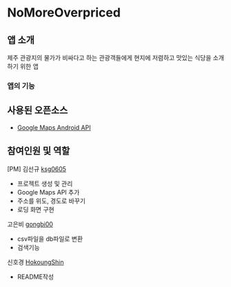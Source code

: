 # NoMoreOverpriced

## 앱 소개

제주 관광지의 물가가 비싸다고 하는 관광객들에게 현지에 저렴하고 맛있는 식당을 소개하기 위한 앱

### 앱의 기능


## 사용된 오픈소스

- [Google Maps Android API](https://developers.google.com/maps/documentation?hl=ko)

## 참여인원 및 역할
[PM] 김선규 [ksg0605](https://github.com/ksg0605)

- 프로젝트 생성 및 관리
- Google Maps API 추가
- 주소를 위도, 경도로 바꾸기
- 로딩 화면 구현

고은비 [gongbi00](https://github.com/gongbi00)

- csv파일을 db파일로 변환
- 검색기능 

신호경 [HokoungShin](https://github.com/HokoungShin)

- README작성

